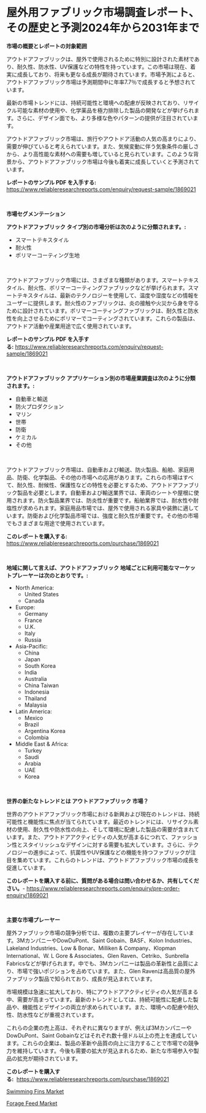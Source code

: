 <p><h1>屋外用ファブリック市場調査レポート、その歴史と予測2024年から2031年まで</h1></p><p><strong>市場の概要とレポートの対象範囲</strong></p>
<p><p>アウトドアファブリックは、屋外で使用されるために特別に設計された素材であり、耐久性、防水性、UV保護などの特性を持っています。この市場は現在、着実に成長しており、将来も更なる成長が期待されています。市場予測によると、アウトドアファブリック市場は予測期間中に年率7.7％で成長すると予想されています。</p><p>最新の市場トレンドには、持続可能性と環境への配慮が反映されており、リサイクル可能な素材の使用や、化学薬品を極力排除した製品の開発などが挙げられます。さらに、デザイン面でも、より多様な色やパターンの提供が注目されています。</p><p>アウトドアファブリック市場は、旅行やアウトドア活動の人気の高まりにより、需要が伸びていると考えられています。また、気候変動に伴う気象条件の厳しさから、より高性能な素材への需要も増していると見られています。このような背景から、アウトドアファブリック市場は今後も着実に成長していくと予測されています。</p></p>
<p><strong>レポートのサンプル PDF を入手する:</strong> <a href="https://www.reliableresearchreports.com/enquiry/request-sample/1869021">https://www.reliableresearchreports.com/enquiry/request-sample/1869021</a></p>
<p>&nbsp;</p>
<p><strong>市場セグメンテーション</strong></p>
<p><strong>アウトドアファブリック タイプ別の市場分析は次のように分類されます。:</strong></p>
<p><ul><li>スマートテキスタイル</li><li>耐火性</li><li>ポリマーコーティング生地</li></ul></p>
<p>&nbsp;</p>
<p><p>アウトドアファブリック市場には、さまざまな種類があります。スマートテキスタイル、耐火性、ポリマーコーティングファブリックなどが挙げられます。スマートテキスタイルは、最新のテクノロジーを使用して、温度や湿度などの情報をユーザーに提供します。耐火性のファブリックは、炎の接触や火災から身を守るために設計されています。ポリマーコーティングファブリックは、耐久性と防水性を向上させるためにポリマーでコーティングされています。これらの製品は、アウトドア活動や産業用途で広く使用されています。</p></p>
<p><strong>レポートのサンプル PDF を入手する:</strong>&nbsp;<a href="https://www.reliableresearchreports.com/enquiry/request-sample/1869021">https://www.reliableresearchreports.com/enquiry/request-sample/1869021</a></p>
<p>&nbsp;</p>
<p><strong> アウトドアファブリック アプリケーション別の市場産業調査は次のように分類されます。:</strong></p>
<p><ul><li>自動車と輸送</li><li>防火プロダクション</li><li>マリン</li><li>世帯</li><li>防衛</li><li>ケミカル</li><li>その他</li></ul></p>
<p>&nbsp;</p>
<p><p>アウトドアファブリック市場は、自動車および輸送、防火製品、船舶、家庭用品、防衛、化学製品、その他の市場への応用があります。これらの市場はすべて、耐久性、耐候性、保護性などの特性を必要とするため、アウトドアファブリック製品を必要とします。自動車および輸送業界では、車両のシートや屋根に使用されます。防火製品業界では、防炎性が重要です。船舶業界では、耐水性や耐塩性が求められます。家庭用品市場では、屋外で使用される家具や装飾に適しています。防衛および化学製品市場では、強度と耐久性が重要です。その他の市場でもさまざまな用途で使用されています。</p></p>
<p><strong>このレポートを購入する:</strong>&nbsp; <a href="https://www.reliableresearchreports.com/purchase/1869021">https://www.reliableresearchreports.com/purchase/1869021</a></p>
<p>&nbsp;</p>
<p><strong>地域に関して言えば、アウトドアファブリック 地域ごとに利用可能なマーケットプレーヤーは次のとおりです。:</strong></p>
<p><ul>
    <li>
        North America:
        <ul>
            <li>United States</li>
            <li>Canada</li>
        </ul>
    </li>
    <li>
        Europe:
        <ul>
            <li>Germany</li>
            <li>France</li>
            <li>U.K.</li>
            <li>Italy</li>
            <li>Russia</li>
        </ul>
    </li>
    <li>
        Asia-Pacific:
        <ul>
            <li>China</li>
            <li>Japan</li>
            <li>South Korea</li>
            <li>India</li>
            <li>Australia</li>
            <li>China Taiwan</li>
            <li>Indonesia</li>
            <li>Thailand</li>
            <li>Malaysia</li>
        </ul>
    </li>
    <li>
        Latin America:
        <ul>
            <li>Mexico</li>
            <li>Brazil</li>
            <li>Argentina Korea</li>
            <li>Colombia</li>
        </ul>
    </li>
    <li>
        Middle East & Africa:
        <ul>
            <li>Turkey</li>
            <li>Saudi</li>
            <li>Arabia</li>
            <li>UAE</li>
            <li>Korea</li>
        </ul>
    </li>
    </ul></p>
<p>&nbsp;</p>
<p><strong>世界の新たなトレンドとは アウトドアファブリック 市場？</strong></p>
<p><p>世界のアウトドアファブリック市場における新興および現在のトレンドは、持続可能性と機能性に焦点が当てられています。最近のトレンドには、リサイクル素材の使用、耐久性や防水性の向上、そして環境に配慮した製品の需要が含まれています。また、アウトドアアクティビティの人気が高まるにつれて、ファッション性とスタイリッシュなデザインに対する需要も拡大しています。さらに、テクノロジーの進歩によって、抗菌性やUV保護などの機能を持つファブリックが注目を集めています。これらのトレンドは、アウトドアファブリック市場の成長を促進しています。</p></p>
<p><strong>このレポートを購入する前に、質問がある場合は問い合わせるか、共有してください。</strong>- <a href="https://www.reliableresearchreports.com/enquiry/pre-order-enquiry/1869021">https://www.reliableresearchreports.com/enquiry/pre-order-enquiry/1869021</a></p>
<p>&nbsp;</p>
<p><strong>主要な市場プレーヤー</strong></p>
<p><p>屋外ファブリック市場の競争分析では、複数の主要プレイヤーが存在しています。3MカンパニーやDowDuPont、Saint Gobain、BASF、Kolon Industries、Lakeland Industries、Low & Bonar、Milliken & Company、Klopman International、W. L Gore & Associates、Glen Raven、Cetriko、Sunbrella Fabricsなどが挙げられます。中でも、3Mカンパニーは製品の革新性と品質により、市場で強いポジションを占めています。また、Glen Ravenは高品質の屋外ファブリック製品で知られており、成長が見込まれています。</p><p>市場規模は急速に拡大しており、特にアウトドアアクティビティの人気が高まる中、需要が高まっています。最新のトレンドとしては、持続可能性に配慮した製品や、機能性とデザインの両立が求められています。また、環境への配慮や耐久性、防水性などが重視されています。</p><p>これらの企業の売上高は、それぞれに異なりますが、例えば3MカンパニーやDowDuPont、Saint Gobainなどはそれぞれ数十億ドル以上の売上を達成しています。これらの企業は、製品の革新や品質の向上に注力することで市場での競争力を維持しています。今後も需要の拡大が見込まれるため、新たな市場参入や製品の拡充が期待されています。</p></p>
<p><strong>このレポートを購入する:</strong>&nbsp;&nbsp;<a href="https://www.reliableresearchreports.com/purchase/1869021">https://www.reliableresearchreports.com/purchase/1869021</a></p>
<p><p><a href="https://github.com/Glendatilghmankmgz0rbhwpy/Market-Research-Report-List-1/blob/main/swimming-fins-market.md">Swimming Fins Market</a></p><p><a href="https://butternut-bug-553.notion.site/Forage-Feed-Market-Insights-Market-Players-and-Forecast-Till-2031-dbbd1dcf097946c5a667b73f8073a4f4">Forage Feed Market</a></p></p>